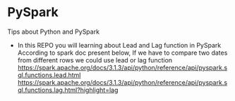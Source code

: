 # PySpark
Tips about Python and PySpark

- In this REPO you will learning about Lead and Lag function in PySpark
According to spark doc present below, If we have to compare two dates from different rows we could use lead or lag function
https://spark.apache.org/docs/3.1.3/api/python/reference/api/pyspark.sql.functions.lead.html
https://spark.apache.org/docs/3.1.3/api/python/reference/api/pyspark.sql.functions.lag.html?highlight=lag
